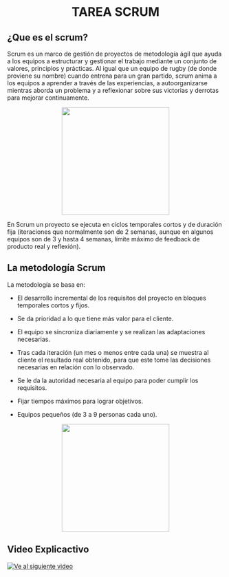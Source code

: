 <h1 align="center"> TAREA SCRUM </h1>


## ¿Que es el scrum?

Scrum es un marco de gestión de proyectos de metodología ágil que ayuda a los equipos a estructurar y gestionar el trabajo mediante un conjunto de valores, principios y prácticas. Al igual que un equipo de rugby (de donde proviene su nombre) cuando entrena para un gran partido, scrum anima a los equipos a aprender a través de las experiencias, a autoorganizarse mientras aborda un problema y a reflexionar sobre sus victorias y derrotas para mejorar continuamente.
<p align="center">
<img src="https://scrumorg-website-prod.s3.amazonaws.com/drupal/inline-images/ScrumPoster.png" height="250" width="" align="center"></img></p>
En Scrum un proyecto se ejecuta en ciclos temporales cortos y de duración fija (iteraciones que normalmente son de 2 semanas, aunque en algunos equipos son de 3 y hasta 4 semanas, límite máximo de feedback de producto real y reflexión). 

## La metodología Scrum


La metodología se basa en:

- El desarrollo incremental de los requisitos del proyecto en bloques temporales cortos y fijos.
- Se da prioridad a lo que tiene más valor para el cliente.
- El equipo se sincroniza diariamente y se realizan las adaptaciones necesarias.
- Tras cada iteración (un mes o menos entre cada una) se muestra al cliente el resultado real obtenido, para que este tome las decisiones necesarias en relación con lo observado.
- Se le da la autoridad necesaria al equipo para poder cumplir los requisitos.

- Fijar tiempos máximos para lograr objetivos.

- Equipos pequeños (de 3 a 9 personas cada uno).

<p align="center">
<img src="https://adaptmethodology.com/wp-content/uploads/2022/06/ScrumMetodology-1200x900.png" height="250" width="" align="center"></img></p>


## Video Explicactivo

[![Ve al siguiente video](https://img.youtube.com/vi/HhC75IonpOU/hqdefault.jpg)](https://www.youtube.com/watch?v=HhC75IonpOU)
